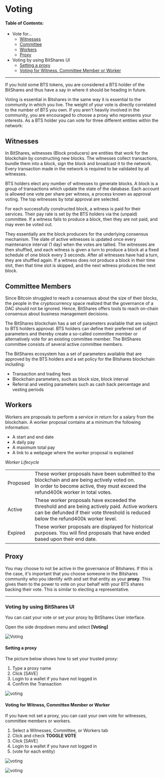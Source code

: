 # Voting

#### Table of Contents:
- Vote for…
  - [Witnesses](../accounts/accounts/voting-bh.md#witnesses)
  - [Committee](../accounts/accounts/voting-bh.md#committee-members)
  - [Workers](../accounts/accounts/voting-bh.md#workers)
  - [Proxy](../accounts/accounts/voting-bh.md#proxy)
- Voting by using BitShares UI
  - [Setting a proxy](../accounts/accounts/voting-bh.md#setting-a-proxy)
  - [Voting for Witness, Committee Member or Worker](../accounts/accounts/voting-bh.md#voting-for-witness-committee-member-or-worker)

***

If you hold some BTS tokens, you are considered a BTS holder of the BitShares and thus have a say in where it should be heading in future. 

Voting is essential in Bitshares in the same way it is essential to the community in which you live. The weight of your vote is directly correlated to the number of BTS you own. If you aren't heavily involved in the community, you are encouraged to choose a proxy who represents your interests. As a BTS holder you can vote for three different entities within the network:


## Witnesses

In BitShares, witnesses (Block producers) are entities that work for the blockchain by constructing new blocks. The witnesses collect transactions, bundle them into a block, sign the block and broadcast it to the network.  Every transaction made in the network is required to be validated by all witnesses.

BTS holders elect any number of witnesses to generate blocks. A block is a group of transactions which update the state of the database. Each account is allowed one vote per share per witness, a process known as approval voting. The top witnesses by total approval are selected. 

For each successfully constructed block, a witness is paid for their services. Their pay rate is set by the BTS holders via the (unpaid) committee. If a witness fails to produce a block, then they are not paid, and may even be voted out.

They essentially are the block producers for the underlying consensus mechanism.  The slate of active witnesses is updated once every maintenance interval (1 day) when the votes are tallied. The witnesses are then shuffled, and each witness is given a turn to produce a block at a fixed schedule of one block every 3 seconds. After all witnesses have had a turn, they are shuffled again. If a witness does not produce a block in their time slot, then that time slot is skipped, and the next witness produces the next block. 

## Committee Members

Since Bitcoin struggled to reach a consensus about the size of their blocks, the people in the cryptocurrency space realized that the governance of a DAC should not be ignored. Hence, BitShares offers tools to reach on-chain consensus about business management decisions.

The BitShares blockchain has a set of parameters available that are subject to BTS holders approval. BTS holders can define their preferred set of parameters and thereby create a so-called committee member or alternatively vote for an existing committee member. The BitShares committee consists of several active committee members.

The BitShares ecosystem has a set of parameters available that are approved by the BTS holders and a set policy for the Bitshares blockchain including:

- Transaction and trading fees
- Blockchain parameters, such as block size, block interval
- Referral and vesting parameters such as cash back percentage and vesting periods

## Workers

Workers are proposals to perform a service in return for a salary from the blockchain. A worker proposal contains at a minimum the following information:

- A start and end date
- A daily pay
- A maximum total pay
- A link to a webpage where the worker proposal is explained

*Worker Lifecycle*

|           |                                                                                                 |
|----|----|
| Proposed  | These worker proposals have been submitted to the blockchain and are being actively voted on.  <br/>  In order to become active, they must exceed the refund400k worker in total votes.               |
| Active    | These worker proposals have exceeded the threshold and are being actively paid. Active workers   can be defunded if their vote threshold is reduced below the refund400k worker level.           |
| Expired   | These worker proposals are displayed for historical purposes. You will find proposals that  have ended based upon their end date.                                     |


## Proxy
	
You may choose to not be active in the governance of Bitshares. If this is the case, it's important that you choose someone in the Bitshares community who you identify with and set that entity as your **proxy**. This gives them to the power to vote on your behalf with your BTS shares backing their vote. This is similar to electing a representative.

***

### Voting by using BitShares UI

You can cast your vote or set your proxy by BitShares User interface.

Open the side dropdown menu and select **[Voting]**

![Voting](../../core/imgs/voting1.png)

#### Setting a proxy

The picture below shows how to set your trusted proxy:

1. Type a proxy name
2. Click [SAVE]
3. Login to a wallet if you have not logged in
4. Confirm the Transaction


![voting](https://cedar-book.github.io/core.dev/core/imgs/voting7.png) 
		
#### Voting for Witness, Committee Member or Worker

If you have not set a proxy, you can cast your own vote for witnesses, committee members or workers.

1. Select a Witnesses, Committee, or Workers tab
2. Click and check **TOGGLE VOTE**
3. Click [SAVE] 
4. Login to a wallet if you have not logged in
5. (vote for each entity)


![voting](https://cedar-book.github.io/core.dev/core/imgs/voting2b.png)

![voting](https://cedar-book.github.io/core.dev/core/imgs/voting3.png) 




